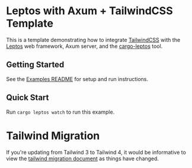 # Leptos with Axum + TailwindCSS Template

This is a template demonstrating how to integrate [TailwindCSS](https://tailwindcss.com/) with the [Leptos](https://github.com/leptos-rs/leptos) web framework, Axum server, and the [cargo-leptos](https://github.com/akesson/cargo-leptos) tool.

## Getting Started

See the [Examples README](../README.md) for setup and run instructions.

## Quick Start

Run `cargo leptos watch` to run this example.

# Tailwind Migration

If you're updating from Tailwind 3 to Tailwind 4, it would be informative to view the [tailwind migration document](https://tailwindcss.com/docs/installation/tailwind-cli) as things have changed.
